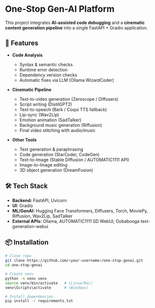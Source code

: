 # One-Stop Gen-AI Platform

This project integrates **AI-assisted code debugging** and a **cinematic content generation pipeline** into a single FastAPI + Gradio application.

## 🚀 Features
- **Code Analysis**
  - Syntax & semantic checks
  - Runtime error detection
  - Dependency version checks
  - Automatic fixes via LLM (Ollama WizardCoder)

- **Cinematic Pipeline**
  - Text-to-video generation (Zeroscope / Diffusers)
  - Script writing (DistilGPT2)
  - Text-to-speech (Bark / Coqui TTS fallback)
  - Lip-sync (Wav2Lip)
  - Emotion animation (SadTalker)
  - Background music generation (Riffusion)
  - Final video stitching with audio/music

- **Other Tools**
  - Text generation & paraphrasing
  - Code generation (StarCoder, CodeGen)
  - Text-to-Image (Stable Diffusion / AUTOMATIC1111 API)
  - Image-to-Image editing
  - 3D object generation (DreamFusion)

## 🛠️ Tech Stack
- **Backend:** FastAPI, Uvicorn
- **UI:** Gradio
- **ML/GenAI:** Hugging Face Transformers, Diffusers, Torch, MoviePy, Riffusion, Wav2Lip, SadTalker
- **External APIs:** Ollama, AUTOMATIC1111 SD WebUI, Oobabooga text-generation-webui

## 📦 Installation
```bash
# Clone repo
git clone https://github.com/<your-username>/one-stop-genai.git
cd one-stop-genai

# Create venv
python -m venv venv
source venv/bin/activate   # (Linux/Mac)
venv\Scripts\activate      # (Windows)

# Install dependencies
pip install -r requirements.txt
